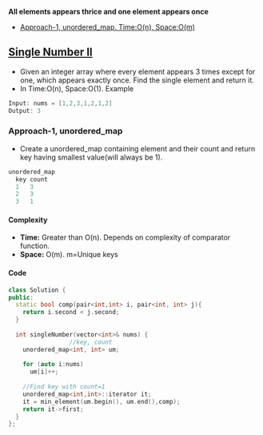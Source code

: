 **All elements appears thrice and one element appears once**
- [Approach-1, unordered_map. Time:O(n), Space:O(m)](#apr1)

## [Single Number II](https://leetcode.com/problems/single-number-ii/)
- Given an integer array where every element appears 3 times except for one, which appears exactly once. Find the single element and return it.
- In Time:O(n), Space:O(1). Example
```c
Input: nums = [1,2,3,1,2,1,2]
Output: 3
```

<a name=apr1></a>
### Approach-1, unordered_map
- Create a unordered_map containing element and their count and return key having smallest value(will always be 1).
```c
unordered_map
  key count
  1   3
  2   3
  3   1
```
#### Complexity
- **Time:** Greater than O(n). Depends on complexity of comparator function.
- **Space:** O(m). m=Unique keys
#### Code
```cpp
class Solution {
public:
  static bool comp(pair<int,int> i, pair<int, int> j){
    return i.second < j.second;
  }
    
  int singleNumber(vector<int>& nums) {
                 //key, count
    unordered_map<int, int> um;
        
    for (auto i:nums)
      um[i]++;
        
    //Find key with count=1
    unordered_map<int,int>::iterator it;
    it = min_element(um.begin(), um.end(),comp);
    return it->first;
  }
};
```
